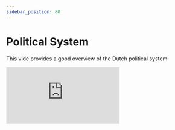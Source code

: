 ```yaml
---
sidebar_position: 80
---
```


# Political System

This vide provides a good overview of the Dutch political system:

<iframe class="youtube-video" src="https://www.youtube.com/embed/6yMiq96BgRc" title="YouTube video player" frameborder="0" allow="accelerometer; autoplay; clipboard-write; encrypted-media; gyroscope; picture-in-picture; web-share" allowfullscreen></iframe>
